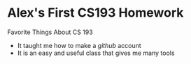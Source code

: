 # Alex's First CS193 Homework

Favorite Things About CS 193
- It taught me how to make a *github* account
- It is an easy and useful class that gives me many tools
